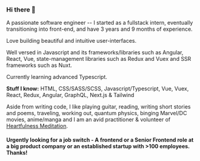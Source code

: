 ### Hi there 👋

<!--
**FrozenHearth/FrozenHearth** is a ✨ _special_ ✨ repository because its `README.md` (this file) appears on your GitHub profile.

Here are some ideas to get you started:

- 🔭 I’m currently working on ...
- 🌱 I’m currently learning ...
- 👯 I’m looking to collaborate on ...
- 🤔 I’m looking for help with ...
- 💬 Ask me about ...
- 📫 How to reach me: ...
- ⚡ Fun fact: ...-->

A passionate software engineer -- I started as a fullstack intern, eventually transitioning into front-end, and have 3 years and 9 months of experience.

Love building beautiful and intuitive user-interfaces.

Well versed in Javascript and its frameworks/libraries such as Angular, React, Vue, state-management libraries such as Redux and Vuex and SSR frameworks such as Nuxt.

Currently learning advanced Typescript.

**Stuff I know:** HTML, CSS/SASS/SCSS, Javascript/Typescript, Vue, Vuex, React, Redux, Angular, GraphQL, Next.js & Tailwind

Aside from writing code, I like playing guitar, reading, writing short stories and poems, traveling, working out, quantum physics, binging Marvel/DC movies, anime/manga and I am an avid practitioner & volunteer of [Heartfulness Meditation](https://heartfulness.org/in/about-heartfulness/).

#### Urgently looking for a job switch - A frontend or a Senior Frontend role at a big product company or an established startup with >100 employees. Thanks!
